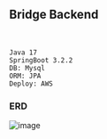 ## Bridge Backend

<br>

```
Java 17
SpringBoot 3.2.2
DB: Mysql
ORM: JPA
Deploy: AWS
```

### ERD
![image](https://github.com/Pillar-Bridge/bridge-backend/assets/95979743/3e2629f5-759e-4add-9ee9-f9dad0229201)


